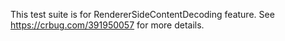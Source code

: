 This test suite is for RendererSideContentDecoding feature. See
https://crbug.com/391950057 for more details.
